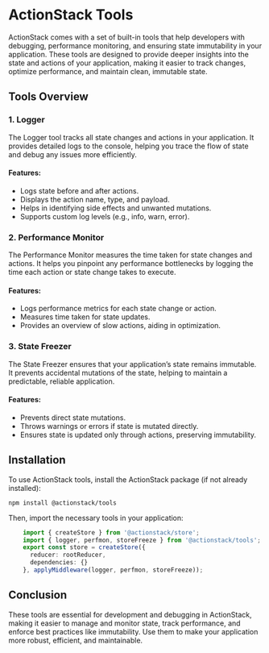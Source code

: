 # ActionStack Tools

ActionStack comes with a set of built-in tools that help developers with debugging, performance monitoring, and ensuring state immutability in your application. These tools are designed to provide deeper insights into the state and actions of your application, making it easier to track changes, optimize performance, and maintain clean, immutable state.

## Tools Overview

### 1. Logger
The Logger tool tracks all state changes and actions in your application. It provides detailed logs to the console, helping you trace the flow of state and debug any issues more efficiently.

#### Features:
- Logs state before and after actions.
- Displays the action name, type, and payload.
- Helps in identifying side effects and unwanted mutations.
- Supports custom log levels (e.g., info, warn, error).

### 2. Performance Monitor
The Performance Monitor measures the time taken for state changes and actions. It helps you pinpoint any performance bottlenecks by logging the time each action or state change takes to execute.

#### Features:
- Logs performance metrics for each state change or action.
- Measures time taken for state updates.
- Provides an overview of slow actions, aiding in optimization.

### 3. State Freezer
The State Freezer ensures that your application’s state remains immutable. It prevents accidental mutations of the state, helping to maintain a predictable, reliable application.

#### Features:
- Prevents direct state mutations.
- Throws warnings or errors if state is mutated directly.
- Ensures state is updated only through actions, preserving immutability.

## Installation
To use ActionStack tools, install the ActionStack package (if not already installed):

    npm install @actionstack/tools

Then, import the necessary tools in your application:

```typescript
    import { createStore } from '@actionstack/store';
    import { logger, perfmon, storeFreeze } from '@actionstack/tools';
    export const store = createStore({
      reducer: rootReducer,
      dependencies: {}
    }, applyMiddleware(logger, perfmon, storeFreeze));
```

## Conclusion

These tools are essential for development and debugging in ActionStack, making it easier to manage and monitor state, track performance, and enforce best practices like immutability. Use them to make your application more robust, efficient, and maintainable.
